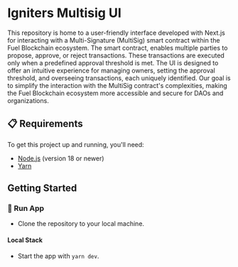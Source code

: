 # Igniters Multisig UI

This repository is home to a user-friendly interface developed with Next.js for interacting with a Multi-Signature (MultiSig) smart contract within the Fuel Blockchain ecosystem. The smart contract, enables multiple parties to propose, approve, or reject transactions. These transactions are executed only when a predefined approval threshold is met. The UI is designed to offer an intuitive experience for managing owners, setting the approval threshold, and overseeing transactions, each uniquely identified. Our goal is to simplify the interaction with the MultiSig contract's complexities, making the Fuel Blockchain ecosystem more accessible and secure for DAOs and organizations.

## 📋 Requirements

To get this project up and running, you'll need:

- [Node.js](https://nodejs.org/) (version 18 or newer)
- [Yarn](https://yarnpkg.com/)

## Getting Started

### 🚀 Run App

- Clone the repository to your local machine.

#### Local Stack

- Start the app with `yarn dev`.
